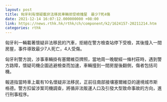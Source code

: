 ```yaml
---
layout: post
title: 匈牙利有懷疑載非法移民車輛拒受檢撞屋　最少7死4傷
date: 2021-12-14 16:07:12.000000000 +08:00
link: https://news.rthk.hk/rthk/ch/component/k2/1624157-20211214.htm
categories: rthk
---
```


匈牙利一輛載著懷疑非法移民的汽車，拒絕在警方檢查站停下受檢，其後撞入一間房屋，事件導致最少7人死亡，4人受傷。

匈牙利警方說，涉事車輛掛有塞爾維亞牌照，當地周一晚駛經一條村莊時，遇到警方路障，懷疑司機企圖逃避檢查而加速，車輛撞到一間房屋後翻側，傷者包括司機。

報道指當時車上載有10名懷疑非法移民，正前往南部接壤塞爾維亞的邊境城市斯格德。警方扣留涉案司機調查，將循非法販運人口及引發大型致命事故的方向，進行刑事程序。
